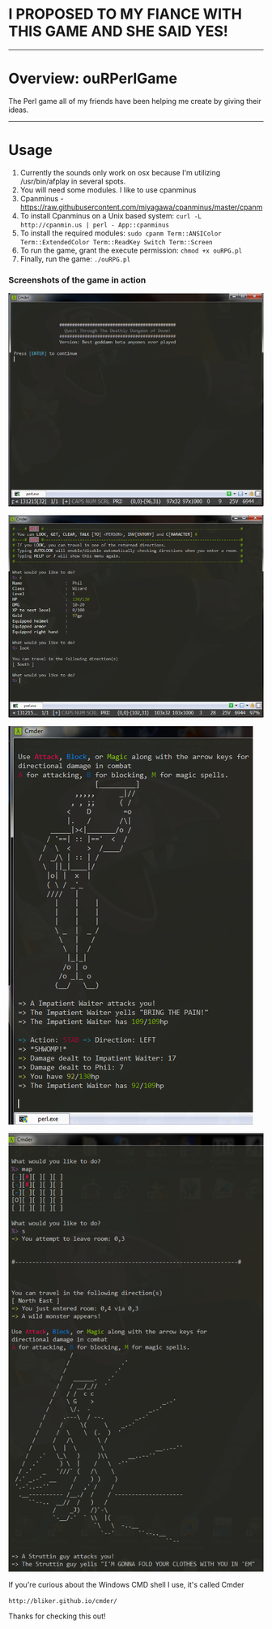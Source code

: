 # I PROPOSED TO MY FIANCE WITH THIS GAME AND SHE SAID YES!

- - - -
# Overview: ouRPerlGame

The Perl game all of my friends have been helping me create by giving their ideas.

- - - -
# Usage

1. Currently the sounds only work on osx because I'm utilizing /usr/bin/afplay in several spots.
1. You will need some modules. I like to use cpanminus
1. Cpanminus - https://raw.githubusercontent.com/miyagawa/cpanminus/master/cpanm
1. To install Cpanminus on a Unix based system: `curl -L http://cpanmin.us | perl - App::cpanminus`
1. To install the required modules: `sudo cpanm Term::ANSIColor Term::ExtendedColor Term::ReadKey Switch Term::Screen`
1. To run the game, grant the execute permission:  `chmod +x ouRPG.pl`
1. Finally, run the game: `./ouRPG.pl`

### Screenshots of the game in action

![Alt text](https://raw.githubusercontent.com/pgporada/ouRPerlGame/master/Screenshots/ourpg01.PNG "ouRPG01")

![Alt text](https://raw.githubusercontent.com/pgporada/ouRPerlGame/master/Screenshots/ourpg02.PNG "ouRPG02")

![Alt text](https://raw.githubusercontent.com/pgporada/ouRPerlGame/master/Screenshots/ourpg03.PNG "ouRPG03")

![Alt text](https://raw.githubusercontent.com/pgporada/ouRPerlGame/master/Screenshots/ourpg04.PNG "ouRPG04")

If you're curious about the Windows CMD shell I use, it's called Cmder

`http://bliker.github.io/cmder/`

Thanks for checking this out!
